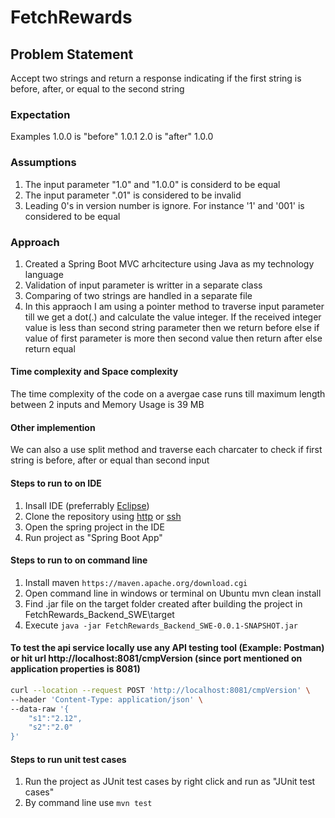 # FetchRewards
## Problem Statement
Accept two strings and return a response indicating if the first string is before, after, or equal to the second string

### Expectation
Examples
1.0.0 is "before" 1.0.1
2.0 is "after" 1.0.0

### Assumptions
1) The input parameter "1.0" and "1.0.0" is considerd to be equal
2) The input parameter ".01" is considered to be invalid
3) Leading 0's in version number is ignore. For instance '1' and '001' is considered to be equal

### Approach
1) Created a Spring Boot MVC arhcitecture using Java as my technology language
2) Validation of input parameter is writter in a separate class
3) Comparing of two strings are handled in a separate file
4) In this appraoch I am using a pointer method to traverse input parameter till we get a dot(.) and calculate the value integer. If the received integer value is less than second string parameter then we return before else if value of first parameter is more then second value then return after else return equal

#### Time complexity and Space complexity
The time complexity of the code on a avergae case runs till maximum length between 2 inputs and Memory Usage is 39 MB

#### Other implemention
We can also a use split method and traverse each charcater to check if first string is before, after or equal than second input

#### Steps to run to on IDE
1) Insall IDE (preferrably [Eclipse](https://www.eclipse.org/downloads/packages/release/helios/sr1/eclipse-ide-java-developers))
2) Clone the repository using [http](https://github.com/ajaymohandas89/FetchRewards.git) or [ssh](git@github.com:ajaymohandas89/FetchRewards.git)
3) Open the spring project in the IDE
5) Run project as "Spring Boot App"

#### Steps to run to on command line
1) Install maven ```https://maven.apache.org/download.cgi```
2) Open command line in windows or terminal on Ubuntu mvn clean install
3) Find .jar file on the target folder created after building the project in FetchRewards_Backend_SWE\target
4) Execute ```java -jar FetchRewards_Backend_SWE-0.0.1-SNAPSHOT.jar```

#### To test the api service locally use any API testing tool (Example: Postman) or hit url http://localhost:8081/cmpVersion (since port mentioned on application properties is 8081)
``` bash
curl --location --request POST 'http://localhost:8081/cmpVersion' \
--header 'Content-Type: application/json' \
--data-raw '{
    "s1":"2.12",
    "s2":"2.0"
}'
```

#### Steps to run unit test cases
1) Run the project as JUnit test cases by right click and run as "JUnit test cases"
2) By command line use  ```mvn test```

